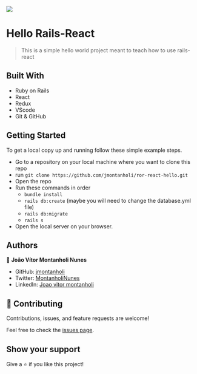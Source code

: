 ![](https://img.shields.io/badge/Microverse-blueviolet)

# Hello Rails-React

> This is a simple hello world project meant to teach how to use rails-react

## Built With

- Ruby on Rails
- React
- Redux
- VScode
- Git & GitHub

## Getting Started

To get a local copy up and running follow these simple example steps.

- Go to a repository on your local machine where you want to clone this repo
- run `git clone https://github.com/jmontanholi/ror-react-hello.git`
- Open the repo
- Run these commands in order
   - `bundle install`
   - `rails db:create` (maybe you will need to change the database.yml file)
   - `rails db:migrate`
   - `rails s`
- Open the local server on your browser.

## Authors

👤 **João Vítor Montanholi Nunes**

- GitHub: [jmontanholi](https://github.com/jmontanholi)
- Twitter: [MontanholiNunes](https://twitter.com/MontanholiNunes)
- LinkedIn: [Joao vitor montanholi](https://www.linkedin.com/in/joaovitormontanholi/)

## 🤝 Contributing

Contributions, issues, and feature requests are welcome!

Feel free to check the [issues page](../../issues/).

## Show your support

Give a ⭐️ if you like this project!
